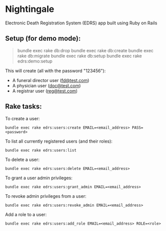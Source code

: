 Nightingale
===========

Electronic Death Registration System (EDRS) app built using Ruby on Rails

Setup (for demo mode):
----------------------

> bundle exec rake db:drop
> bundle exec rake db:create
> bundle exec rake db:migrate
> bundle exec rake db:setup
> bundle exec rake edrs:demo:setup

This will create (all with the password "123456"):
- A funeral director user (fd@test.com)
- A physician user (doc@test.com)
- A registrar user (reg@test.com)

Rake tasks:
-----------

To create a user:
```
bundle exec rake edrs:users:create EMAIL=<email_address> PASS=<password>
```
 
To list all currently registered users (and their roles):
```
bundle exec rake edrs:users:list
```
 
To delete a user:
```
bundle exec rake edrs:users:delete EMAIL=<email_address>
```

To grant a user admin privileges:
```
bundle exec rake edrs:users:grant_admin EMAIL=<email_address>
```

To revoke admin privileges from a user:
```
bundle exec rake edrs:users:revoke_admin EMAIL=<email_address>
```
 
Add a role to a user:
```
bundle exec rake edrs:users:add_role EMAIL=<email_address> ROLE=<role>
```
